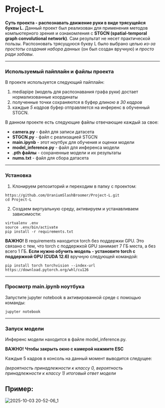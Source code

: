 # Project-L
**Суть проекта - распознавать движение руки в виде трясущейся буквы L.** Данный проект был реализован для применения методов компьютерного зрения и ознакомления с **STGCN (spatial-temporal graph convolutional network)**. Сам результат не несет практической пользы. Распозновать трясущуюся букву L было выбрано целью _из-за простоты создания набора данных_ (он был создан вручную) и _просто ради забавы_.

---

### Используемый пайплайн и файлы проекта

В проекте используется следующий пайплайн:

1. mediapipe (модель для распознавания графа руки) достает нормализованные координаты
2. полученные точки сохраняются в буфер _длиною в 30 кадров_
3. каждые _5 кадров_ буфер отправляется на инференс в обученный STGCN.

В данном проекте есть следующие файлы отвечающие каждый за свое:

- **camera.py** - файл для записи датасета
- **STGCN.py** - файл с реализацией STGCN
- **main.ipynb** - этот ноутбук для обучения и оценки модели
- **model_inference.py** - файл для инференса модели
- **.pth файлы** - сохраненные модели и их результаты
- **nums.txt** - файл для сбора датасета

---

### Установка
1. Клонируем репозиторий и переходим в папку с проектом:

```
https://github.com/UraniumSlashBroomer/Project-L.git
cd Project-L
```

2. Создаем виртуальную среду, активируем и устанавливаем зависимости:
```
virtualenv .env
source .env/bin/activate
pip install -r requirements.txt
```

**ВАЖНО!**
В requirements находится torch без поддержки GPU. Это связано с тем, что torch с поддержкой GPU занимает 7 ГБ места, а без всего 1 ГБ. **Если нужно обучить модель - установите torch с поддержкой GPU (CUDA 12.6)** вручную следующей командой:
```
pip install torch torchvision --index-url https://download.pytorch.org/whl/cu126
```

---

### Просмотр main.ipynb ноутбука

Запустите jupyter notebook в активированной среде с помощью команды:
```
jupyter notebook
```

---

### Запуск модели
Инференс модели находится в файле model_inference.py. 

**ВАЖНО!**
**Чтобы закрыть окно с камерой нажмите ESC**

Каждые 5 кадров в консоль на данный момент выводится следущее:

_(вероятность принадлежности к классу 0, вероятность принадлежности к классу 1)_
_итоговый ответ модели_

Пример:
---
![2025-10-03 20-52-06_1](https://github.com/user-attachments/assets/6a083634-13d6-4db6-a8aa-3699d950e181)

